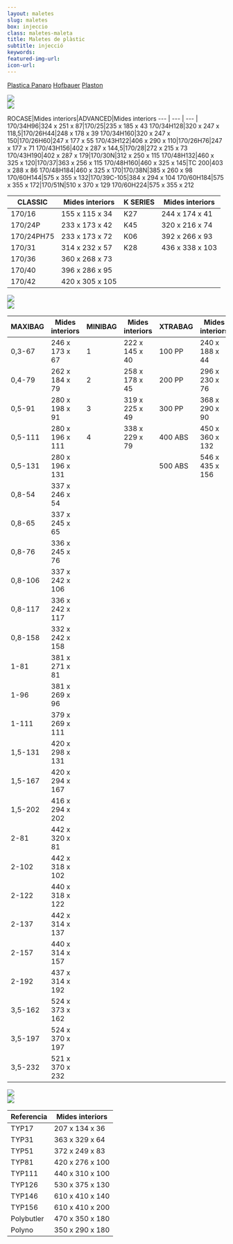```yaml
---
layout: maletes
slug: maletes
box: injeccio
class: maletes-maleta
title: Maletes de plàstic
subtitle: injecció
keywords: 
featured-img-url:
icon-url:  
--- 
```


<p class="text-center">
  <a href="#injeccio-plastica-panaro" class="btn btn-primary"><i class="fa fa-picture-o"></i> Plastica Panaro</a>
  <a href="#injeccio-hofbauer" class="btn btn-primary"><i class="fa fa-picture-o"></i> Hofbauer</a>
  <a href="#injeccio-plaston" class="btn btn-primary"><i class="fa fa-picture-o"></i> Plaston</a>
</ul>

<p class="text-center"><img src="{{ site.base_url }}/assets/img/01-thumbnail-box-fort-maletes-plastic-injeccio-logo-plastica-panaro.jpg"><br/><img src="{{ site.base_url }}/assets/img/01-thumbnail-box-fort-maletes-plastic-injeccio-plastica-panaro-170-48-h132-gris.jpg"></p>

ROCASE|Mides interiors|ADVANCED|Mides interiors
--- | --- | --- |
170/34H96|324 x 251 x 87|170/25|235 x 185 x 43
170/34H128|320 x 247 x 118,5|170/26H44|248 x 178 x 39
170/34H160|320 x 247 x 150|170/26H60|247 x 177 x 55
170/43H122|406 x 290 x 110|170/26H76|247 x 177 x 71
170/43H156|402 x 287 x 144,5|170/28|272 x 215 x 73
170/43H190|402 x 287 x 179|170/30N|312 x 250 x 115
170/48H132|460 x 325 x 120|170/37|363 x 256 x 115
170/48H160|460 x 325 x 145|TC 200|403 x 288 x 86
170/48H184|460 x 325 x 170|170/38N|385 x 260 x 98
170/60H144|575 x 355 x 132|170/39C-105|384 x 294 x 104
170/60H184|575 x 355 x 172|170/51N|510 x 370 x 129
170/60H224|575 x 355 x 212

CLASSIC|Mides interiors|K SERIES|Mides interiors
--- | --- |--- | ---
170/16|155 x 115 x 34|K27|244 x 174 x 41
170/24P|233 x 173 x 42|K45|320 x 216 x 74
170/24PH75|233 x 173 x 72|K06|392 x 266 x 93
170/31|314 x 232 x 57|K28|436 x 338 x 103
170/36|360 x 268 x 73
170/40|396 x 286 x 95 		  	 
170/42|420 x 305 x 105

<p class="text-center"><img src="{{ site.base_url }}/assets/img/01-thumbnail-box-fort-maletes-plastic-injeccio-logo-hofbauer.jpg"><br/><img src="{{ site.base_url }}/assets/img/01-thumbnail-box-fort-maletes-plastic-injeccio-hofbauer-minibag.jpg"></p>

MAXIBAG|Mides interiors|MINIBAG|Mides interiors|XTRABAG|Mides interiors
--- | --- | --- | --- | --- | ---
0,3-67|246 x 173 x 67|1|222 x 145 x 40|100 PP|240 x 188 x  44
0,4-79|262 x 184 x 79|2|258 x 178 x 45|200 PP|296 x 230 x  76
0,5-91|280 x 198 x 91|3|319 x 225 x 49|300 PP|368 x 290 x  90
0,5-111|280 x 196 x 111|4|338 x 229 x 79|400 ABS|450 x 360 x 132
0,5-131|280 x 196 x 131| | |500 ABS|546 x 435 x 156
0,8-54|337 x 246 x 54
0,8-65|337 x 245 x 65
0,8-76|336 x 245 x 76
0,8-106|337 x 242 x 106
0,8-117|336 x 242 x 117
0,8-158|332 x 242 x 158
1-81|381 x 271 x 81
1-96|381 x 269 x 96
1-111|379 x 269 x 111
1,5-131|420 x 298 x 131
1,5-167|420 x 294 x 167
1,5-202|416 x 294 x 202
2-81|442 x 320 x 81
2-102|442 x 318 x 102
2-122|440 x 318 x 122
2-137|442 x 314 x 137
2-157|440 x 314 x 157
2-192|437 x 314 x 192
3,5-162|524 x 373 x 162
3,5-197|524 x 370 x 197
3,5-232|521 x 370 x 232

<p class="text-center"><img src="{{ site.base_url }}/assets/img/01-thumbnail-box-fort-maletes-plastic-injeccio-logo-plaston.jpg"><br/><img src="{{ site.base_url }}/assets/img/01-thumbnail-box-fort-maletes-plastic-injeccio-plaston-typ-17.jpg"></p>

Referencia|Mides interiors
--- | ---
TYP17|207 x 134 x 36
TYP31|363 x 329 x 64
TYP51|372 x 249 x 83
TYP81|420 x 276 x 100
TYP111|440 x 310 x 100
TYP126|530 x 375 x 130
TYP146|610 x 410 x 140
TYP156|610 x 410 x 200
Polybutler|470 x 350 x 180
Polyno|350 x 290 x 180